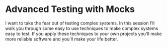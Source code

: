 # Advanced Testing with Mocks

I want to take the fear out of testing complex systems.  In this session I'll walk you through some easy to use techniques to make complex systems easy to test.  If you apply these techniques to your own projects you'll make more reliable software and you'll make your life better.